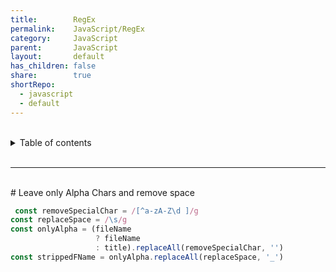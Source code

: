```yaml
---
title:        RegEx
permalink:    JavaScript/RegEx
category:     JavaScript
parent:       JavaScript
layout:       default
has_children: false
share:        true
shortRepo:
  - javascript
  - default            
---
```



<br/>            

<details markdown="block">                  
<summary>                  
Table of contents                  
</summary>                  
{: .text-delta }                  
1. TOC                  
{:toc}                  
</details>                  

<br/>                  

***                  

<br/>  
# Leave only Alpha Chars and remove space  

```javascript  
 const removeSpecialChar = /[^a-zA-Z\d ]/g
const replaceSpace = /\s/g
const onlyAlpha = (fileName
                   ? fileName
                   : title).replaceAll(removeSpecialChar, '')
const strippedFName = onlyAlpha.replaceAll(replaceSpace, '_')  
```